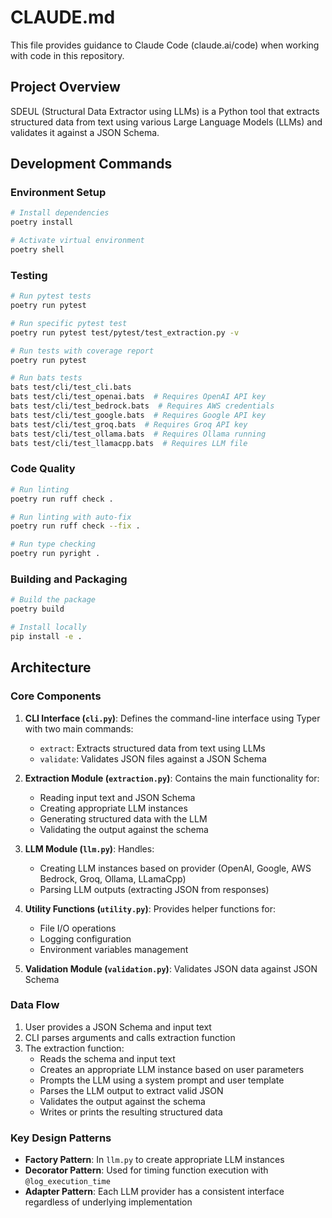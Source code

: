 # CLAUDE.md

This file provides guidance to Claude Code (claude.ai/code) when working with code in this repository.

## Project Overview

SDEUL (Structural Data Extractor using LLMs) is a Python tool that extracts structured data from text using various Large Language Models (LLMs) and validates it against a JSON Schema.

## Development Commands

### Environment Setup

```sh
# Install dependencies
poetry install

# Activate virtual environment
poetry shell
```

### Testing

```sh
# Run pytest tests
poetry run pytest

# Run specific pytest test
poetry run pytest test/pytest/test_extraction.py -v

# Run tests with coverage report
poetry run pytest

# Run bats tests
bats test/cli/test_cli.bats
bats test/cli/test_openai.bats  # Requires OpenAI API key
bats test/cli/test_bedrock.bats  # Requires AWS credentials
bats test/cli/test_google.bats  # Requires Google API key
bats test/cli/test_groq.bats  # Requires Groq API key
bats test/cli/test_ollama.bats  # Requires Ollama running
bats test/cli/test_llamacpp.bats  # Requires LLM file
```

### Code Quality

```sh
# Run linting
poetry run ruff check .

# Run linting with auto-fix
poetry run ruff check --fix .

# Run type checking
poetry run pyright .
```

### Building and Packaging

```sh
# Build the package
poetry build

# Install locally
pip install -e .
```

## Architecture

### Core Components

1. **CLI Interface (`cli.py`)**: Defines the command-line interface using Typer with two main commands:
   - `extract`: Extracts structured data from text using LLMs
   - `validate`: Validates JSON files against a JSON Schema

2. **Extraction Module (`extraction.py`)**: Contains the main functionality for:
   - Reading input text and JSON Schema
   - Creating appropriate LLM instances
   - Generating structured data with the LLM
   - Validating the output against the schema

3. **LLM Module (`llm.py`)**: Handles:
   - Creating LLM instances based on provider (OpenAI, Google, AWS Bedrock, Groq, Ollama, LLamaCpp)
   - Parsing LLM outputs (extracting JSON from responses)

4. **Utility Functions (`utility.py`)**: Provides helper functions for:
   - File I/O operations
   - Logging configuration
   - Environment variables management

5. **Validation Module (`validation.py`)**: Validates JSON data against JSON Schema

### Data Flow

1. User provides a JSON Schema and input text
2. CLI parses arguments and calls extraction function
3. The extraction function:
   - Reads the schema and input text
   - Creates an appropriate LLM instance based on user parameters
   - Prompts the LLM using a system prompt and user template
   - Parses the LLM output to extract valid JSON
   - Validates the output against the schema
   - Writes or prints the resulting structured data

### Key Design Patterns

- **Factory Pattern**: In `llm.py` to create appropriate LLM instances
- **Decorator Pattern**: Used for timing function execution with `@log_execution_time`
- **Adapter Pattern**: Each LLM provider has a consistent interface regardless of underlying implementation
